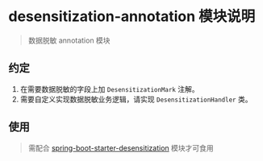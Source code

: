 # desensitization-annotation 模块说明

> 数据脱敏 annotation 模块

## 约定

1. 在需要数据脱敏的字段上加 `DesensitizationMark` 注解。
2. 需要自定义实现数据脱敏业务逻辑，请实现 `DesensitizationHandler` 类。

## 使用

> 需配合 [spring-boot-starter-desensitization](../spring-boot-starter-desensitization/README.md) 模块才可食用
